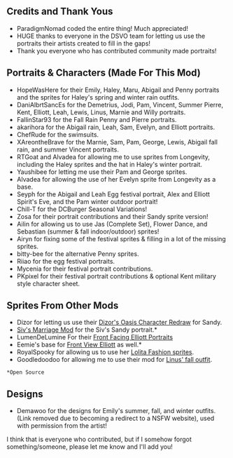 ## Credits and Thank Yous

- ParadigmNomad coded the entire thing! Much appreciated!
- HUGE thanks to everyone in the DSVO team for letting us use the portraits their artists created to fill in the gaps!
- Thank you everyone who has contributed community made portraits!

## Portraits & Characters (Made For This Mod)

- HopeWasHere for their Emily, Haley, Maru, Abigail and Penny portraits and the sprites for Haley's spring and winter rain outfits.
- DaniAlbrtSancEs for the Demetrius, Jodi, Pam, Vincent, Summer Pierre, Kent, Elliott, Leah, Lewis, Linus, Marnie and Willy portraits.
- FallinStar93 for the Fall Rain Penny and Pierre portraits.
- akarihora for the Abigail rain, Leah, Sam, Evelyn, and Elliott portraits.
- ChefRude for the swimsuits.
- XAreontheBrave for the Marnie, Sam, Pam, George, Lewis, Abigail fall rain, and summer Vincent portraits. 
- RTGoat and Alvadea for allowing me to use sprites from Longevity, including the Haley sprites and the hat in Haley's winter portrait.
- Yaushibee for letting me use their Pam and George sprites.
- Alvadea for allowing the use of her Evelyn sprite from Longevity as a base.
- Seyph for the Abigail and Leah Egg festival portrait, Alex and Elliott Spirit's Eve, and the Pam winter outdoor portrait!
- Chill-T for the DCBurger Seasonal Variations!
- Zosa for their portrait contributions and their Sandy sprite version!
- Ailin for allowing us to use Jas (Complete Set), Flower Dance, and Sebastian (summer & fall indoor/outdoor) sprites!
- Airyn for fixing some of the festival sprites & filling in a lot of the missing sprites.
- bitty-bee for the alternative Penny sprites.
- Riiao for the egg festival portraits.
- Mycenia for their festival portrait contributions.
- PKpixel for their festival portrait contributions & optional Kent military style character sheet.

## Sprites From Other Mods
- Dizor for letting us use their [Dizor's Oasis Character Redraw](https://www.nexusmods.com/stardewvalley/mods/90) for Sandy.
- [Siv's Marriage Mod](https://github.com/tlcasebeer/SivsMarriageMod) for the Siv's Sandy portrait.*
- LumenDeLumine For their [Front Facing Elliott Portraits](https://www.nexusmods.com/stardewvalley/mods/3488)
- Eemie's base for [Front View Elliott](https://www.nexusmods.com/stardewvalley/mods/777) as well.*
- RoyalSpooky for allowing us to use her [Lolita Fashion sprites](https://www.nexusmods.com/stardewvalley/mods/799).
- Goodledoodoo for allowing me to use their mod for [Linus' fall outfit](https://www.nexusmods.com/stardewvalley/mods/1512).

`*Open Source`

## Designs

- Demawoo for the designs for Emily's summer, fall, and winter outfits. (Link removed due to becoming a redirect to a NSFW website), used with permission from the artist!

 
I think that is everyone who contributed, but if I somehow forgot something/someone, please let me know and I'll add you!
